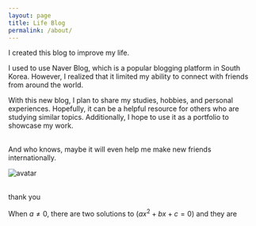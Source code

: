 ```yaml
---
layout: page
title: Life Blog
permalink: /about/
---
```

I created this blog to improve my life. 

I used to use Naver Blog, which is a popular blogging platform in South Korea. However, I realized that it limited my ability to connect with friends from around the world. 

With this new blog, I plan to share my studies, hobbies, and personal experiences. Hopefully, it can be a helpful resource for others who are studying similar topics. Additionally, I hope to use it as a portfolio to showcase my work. 

<br/>
And who knows, maybe it will even help me make new friends internationally. 
<br/>

![avatar](https://github.com/ejjoo/jekyll-theme-monos/assets/24292848/f27a94ce-7f85-495d-a9be-1e857b392165)

<br/>
thank you

When $a \ne 0$, there are two solutions to $(ax^2 + bx + c = 0)$ and they are 

<!--
## Life Blog
> Simple and lightweight theme for Jekyll

### Features
- Responsive.
- Syntax Highlight
- Most optimized theme for tech blog.
- Lightweight with minimum stylesheet.
- Easy to customize.
- Offers category menu.

### _config.yml
> Code block will look like this.
```yml
highlighter-theme: monokai //you can change your syntax color scheme.
date_format: "%Y-%M-%D" //and date format.
```

### Screenshots
#### Page
![alt text](/public/img/screenshot-1.png)
#### Articles
![alt text](/public/img/screenshot-2.png)
#### Page - Mobile
![alt text](/public/img/screenshot-m1.png)
#### Page - Articles
![alt text](/public/img/screenshot-m2.png)
-->

